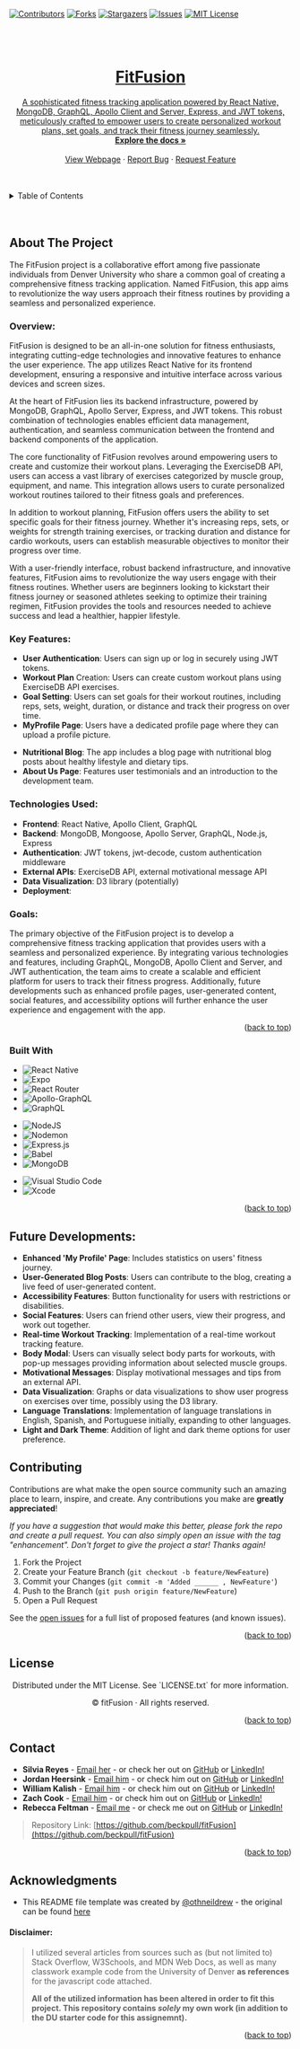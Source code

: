 <a name="readme-top"></a>

[![Contributors][contributors-shield]][contributors-url]
[![Forks][forks-shield]][forks-url]
[![Stargazers][stars-shield]][stars-url]
[![Issues][issues-shield]][issues-url]
[![MIT License][license-shield]][license-url]
<!-- [![LinkedIn][linkedin-shield]][linkedin-url] -->
</br>

<br />
<div align="center">
  <a href="https://github.com/beckpull/fitFusion">

<h1 align="center">FitFusion</h1>

  <p align="center">
A sophisticated fitness tracking application powered by React Native, MongoDB, GraphQL, Apollo Client and Server, Express, and JWT tokens, meticulously crafted to empower users to create personalized workout plans, set goals, and track their fitness journey seamlessly.
    <br />
    <a href="https://github.com/beckpull/fitFusion"><strong>Explore the docs »</strong></a>
    <br />
    <br />
    <a href="">View Webpage</a>
    ·
    <a href="https://github.com/beckpull/fitFusion/issues">Report Bug</a>
    ·
    <a href="https://github.com/beckpull/fitFusion/issues">Request Feature</a>
  </p>
</div>

</br>
</br>

<!-- TABLE OF CONTENTS -->
<details>
  <summary>Table of Contents</summary>
  <ol>
    <li>
      <a href="#about-the-project">About The Project</a>
      <ul>
        <li><a href="#built-with">Built With</a></li>
      </ul>
    </li>
    <li>
      <a href="#getting-started">Getting Started</a>
      <ul>
        <li><a href="#prerequisites">Prerequisites</a></li>
        <li><a href="#installation">Installation</a></li>
      </ul>
    </li>
    <li><a href="#usage">Usage</a></li>
    <li><a href="#roadmap">Roadmap</a></li>
    <li><a href="#contributing">Contributing</a></li>
    <li><a href="#license">License</a></li>
    <li><a href="#contact">Contact</a></li>
     <li><a href="#acknowledgments">Acknowledgments</a></li>
  </ol>
</details>

</br>
</br>

<!-- ABOUT THE PROJECT -->

## About The Project

The FitFusion project is a collaborative effort among five passionate individuals from Denver University who share a common goal of creating a comprehensive fitness tracking application. Named FitFusion, this app aims to revolutionize the way users approach their fitness routines by providing a seamless and personalized experience.

### Overview:

FitFusion is designed to be an all-in-one solution for fitness enthusiasts, integrating cutting-edge technologies and innovative features to enhance the user experience. The app utilizes React Native for its frontend development, ensuring a responsive and intuitive interface across various devices and screen sizes.

At the heart of FitFusion lies its backend infrastructure, powered by MongoDB, GraphQL, Apollo Server, Express, and JWT tokens. This robust combination of technologies enables efficient data management, authentication, and seamless communication between the frontend and backend components of the application.

The core functionality of FitFusion revolves around empowering users to create and customize their workout plans. Leveraging the ExerciseDB API, users can access a vast library of exercises categorized by muscle group, equipment, and name. This integration allows users to curate personalized workout routines tailored to their fitness goals and preferences.

In addition to workout planning, FitFusion offers users the ability to set specific goals for their fitness journey. Whether it's increasing reps, sets, or weights for strength training exercises, or tracking duration and distance for cardio workouts, users can establish measurable objectives to monitor their progress over time.

<!-- Furthermore, FitFusion goes beyond traditional fitness tracking apps by offering users a holistic approach to wellness. The platform features a dedicated "MyProfile" page where users can upload profile pictures and access comprehensive statistics on their fitness journey. This personalized dashboard provides insights into workout history, progress metrics, and achievement milestones, empowering users to stay motivated and focused on their fitness goals. -->

With a user-friendly interface, robust backend infrastructure, and innovative features, FitFusion aims to revolutionize the way users engage with their fitness routines. Whether users are beginners looking to kickstart their fitness journey or seasoned athletes seeking to optimize their training regimen, FitFusion provides the tools and resources needed to achieve success and lead a healthier, happier lifestyle.

### Key Features:

- **User Authentication**: Users can sign up or log in securely using JWT tokens.
- **Workout Plan** Creation: Users can create custom workout plans using ExerciseDB API exercises.
- **Goal Setting**: Users can set goals for their workout routines, including reps, sets, weight, duration, or distance and track their progress on over time.
- **MyProfile Page**: Users have a dedicated profile page where they can upload a profile picture.
 <!-- and view their fitness journey statistics. -->
- **Nutritional Blog**: The app includes a blog page with nutritional blog posts about healthy lifestyle and dietary tips.
- **About Us Page**: Features user testimonials and an introduction to the development team.

### Technologies Used:

- **Frontend**: React Native, Apollo Client, GraphQL
- **Backend**: MongoDB, Mongoose, Apollo Server, GraphQL, Node.js, Express
- **Authentication**: JWT tokens, jwt-decode, custom authentication middleware
- **External APIs**: ExerciseDB API, external motivational message API
- **Data Visualization**: D3 library (potentially)
- **Deployment**: 

### Goals:

The primary objective of the FitFusion project is to develop a comprehensive fitness tracking application that provides users with a seamless and personalized experience. By integrating various technologies and features, including GraphQL, MongoDB, Apollo Client and Server, and JWT authentication, the team aims to create a scalable and efficient platform for users to track their fitness progress. Additionally, future developments such as enhanced profile pages, user-generated content, social features, and accessibility options will further enhance the user experience and engagement with the app.

<p align="right">(<a href="#readme-top">back to top</a>)</p>

### Built With

- ![React Native](https://img.shields.io/badge/react_native-%2320232a.svg?style=for-the-badge&logo=react&logoColor=%2361DAFB)
- ![Expo](https://img.shields.io/badge/expo-1C1E24?style=for-the-badge&logo=expo&logoColor=#D04A37)
- ![React Router](https://img.shields.io/badge/React_Router-CA4245?style=for-the-badge&logo=react-router&logoColor=white)
- ![Apollo-GraphQL](https://img.shields.io/badge/-ApolloGraphQL-311C87?style=for-the-badge&logo=apollo-graphql)
- ![GraphQL](https://img.shields.io/badge/-GraphQL-E10098?style=for-the-badge&logo=graphql&logoColor=white)
<!-- - ![JavaScript](https://img.shields.io/badge/javascript-%23323330.svg?style=for-the-badge&logo=javascript&logoColor=%23F7DF1E) -->
- ![NodeJS]
- ![Nodemon](https://img.shields.io/badge/NODEMON-%23323330.svg?style=for-the-badge&logo=nodemon&logoColor=%BBDEAD)
- ![Express.js](https://img.shields.io/badge/express.js-%23404d59.svg?style=for-the-badge&logo=express&logoColor=%2361DAFB)
- ![Babel](https://img.shields.io/badge/Babel-F9DC3e?style=for-the-badge&logo=babel&logoColor=black)
- ![MongoDB](https://img.shields.io/badge/MongoDB-%234ea94b.svg?style=for-the-badge&logo=mongodb&logoColor=darkgreen)
<!-- - ![Mongoose](https://img.shields.io/badge/Mongoose•odm-%234ea94b.svg?style=for-the-badge&logo=mongodb&logoColor=darkgreen) -->
- ![Visual Studio Code](https://img.shields.io/badge/Visual%20Studio%20Code-0078d7.svg?style=for-the-badge&logo=visual-studio-code&logoColor=white)
- ![Xcode](https://img.shields.io/badge/Xcode-007ACC?style=for-the-badge&logo=Xcode&logoColor=white)
<!-- - ![iOS](https://img.shields.io/badge/iOS-000000?style=for-the-badge&logo=ios&logoColor=white)
- ![Android](https://img.shields.io/badge/Android-3DDC84?style=for-the-badge&logo=android&logoColor=white)
- ![GitHub](https://img.shields.io/badge/github-%23121011.svg?style=for-the-badge&logo=github&logoColor=white) -->
<!-- - ![Figma](https://img.shields.io/badge/figma-%23F24E1E.svg?style=for-the-badge&logo=figma&logoColor=white) -->

<p align="right">(<a href="#readme-top">back to top</a>)</p>

<!-- GETTING STARTED -->

<!-- ## Getting Started

### Prerequisites

_This application has several dependencies, to install individually onto your machine, navigate to the directory this code lives in and type these npm i `<dependency>` into your Terminal / Git Bash:_

<img src="./readme-imgs/maindev.png" alt="root directory dependencies" width="">
<img src="./readme-imgs/serverdev.png" alt="server directory dependencies" width="">
<img src="./readme-imgs/clientdev.png" alt="client directory dependencies" width=""> -->

<!-- ### Installation

_To get a local copy up and running follow these simple example steps:_

1. Clone the repo
   ```sh
   HTTP: git clone https://github.com/beckpull/fitFusion.git
   SSH: git clone git@github.com:beckpull/fitFusion.git
   ```
2. Install all necessary NPM packages
   ```sh
   npm i && npm run build
   ```
3. Node `server.js`
   ```sh
   npm start
   ```

<p align="right">(<a href="#readme-top">back to top</a>)</p> -->

<!-- USAGE EXAMPLES -->

<!-- ## Usage
</br></br>
<p align="center"><i><strong>✨ Everything you need to know ✨</strong></i></p>

<div align="center"> 
  <img src="./readme-imgs/qr.png" width="200" alt="qr code to webpage">
  </br>
  <strong><i>Scan the QR code above or click <strong><a href="">HERE</a></strong> to view this deployed app!</strong>
    <a href="">
    <p>Placeholder</p>
      <img src="./readme-imgs/" width="">
      <img src="./readme-imgs/" width="">
    </a>
    </br></br>
    <a href="">
      <p>Placeholder</p>
      <img src="./readme-imgs/" width="">
      <img src="./readme-imgs/" width="">
    </a>
</br>
</div>

<p align="right">(<a href="#readme-top">back to top</a>)</p> -->

<!-- ROADMAP -->

<!-- ## Roadmap

<img src="./readme-imgs/roadmap.png">
<div align="right">
  <p><i>This was our roadmap for this project</i></p>
</div>
</br>


<p align="right">(<a href="#readme-top">back to top</a>)</p> -->

<!-- CONTRIBUTING -->
## Future Developments:

- **Enhanced 'My Profile' Page**: Includes statistics on users' fitness journey.
- **User-Generated Blog Posts**: Users can contribute to the blog, creating a live feed of user-generated content.
- **Accessibility Features**: Button functionality for users with restrictions or disabilities.
- **Social Features**: Users can friend other users, view their progress, and work out together.
- **Real-time Workout Tracking**: Implementation of a real-time workout tracking feature.
- **Body Modal**: Users can visually select body parts for workouts, with pop-up messages providing information about selected muscle groups.
- **Motivational Messages**: Display motivational messages and tips from an external API.
- **Data Visualization**: Graphs or data visualizations to show user progress on exercises over time, possibly using the D3 library.
- **Language Translations**: Implementation of language translations in English, Spanish, and Portuguese initially, expanding to other languages.
- **Light and Dark Theme**: Addition of light and dark theme options for user preference.

## Contributing

Contributions are what make the open source community such an amazing place to learn, inspire, and create. Any contributions you make are **greatly appreciated**!

_If you have a suggestion that would make this better, please fork the repo and create a pull request. You can also simply open an issue with the tag "enhancement".
Don't forget to give the project a star! Thanks again!_

1. Fork the Project
2. Create your Feature Branch (`git checkout -b feature/NewFeature`)
3. Commit your Changes (`git commit -m 'Added ______ , NewFeature'`)
4. Push to the Branch (`git push origin feature/NewFeature`)
5. Open a Pull Request

See the [open issues](https://github.com/beckpull/fitFusion/issues) for a full list of proposed features (and known issues).

<p align="right">(<a href="#readme-top">back to top</a>)</p>

<!-- LICENSE -->

## License

<p align='center'>Distributed under the MIT License. See `LICENSE.txt` for more information.</p>
<p align='center'>© fitFusion · All rights reserved.</p>

<p align="right">(<a href="#readme-top">back to top</a>)</p>

<!-- CONTACT -->

## Contact

- **Silvia Reyes** - [Email her](mailto:silvianathaliareyes96@gmail.com) - or check her out on [GitHub](https://github.com/NathaliaReyes) or [LinkedIn!](https://www.linkedin.com/in/silviareyes23/)
- **Jordan Heersink** - [Email him](mailto:jheersink8@gmail.com) - or check him out on [GitHub](https://github.com/jheersink8) or [LinkedIn!](https://www.linkedin.com/in/jordan-heersink/)
- **William Kalish** - [Email him](mailto:williamk31@gmail.com) - or check him out on [GitHub](https://github.com/williamk31) or [LinkedIn!](https://www.linkedin.com/in/william-kalish/)
- **Zach Cook** - [Email him](mailto:zjclaw@gmail.com) - or check him out on [GitHub](https://github.com/ZachCook23) or [LinkedIn!](https://linkedin.com/in/beckpull)
- **Rebecca Feltman** - [Email me](mailto:beckpull@icloud.com) - or check me out on [GitHub](https://github.com/beckpull) or [LinkedIn!](https://www.linkedin.com/in/beckpull)

> Repository Link: [https://github.com/beckpull/fitFusion](https://github.com/beckpull/fitFusion)

<p align="right">(<a href="#readme-top">back to top</a>)</p>

<!-- ACKNOWLEDGMENTS -->

## Acknowledgments

- This README file template was created by [@othneildrew](https://github.com/othneildrew) - the original can be found [here](https://github.com/othneildrew/Best-README-Template)

#### Disclaimer:

> I utilized several articles from sources such as (but not limited to) Stack Overflow, W3Schools, and MDN Web Docs, as well as many classwork example code from the University of Denver **as references** for the javascript code attached.
>
> **All of the utilized information has been altered in order to fit this project. This repository contains _solely_ my own work (in addition to the DU starter code for this assignemnt).**

<p align="right">(<a href="#readme-top">back to top</a>)</p>

<!-- MARKDOWN LINKS & IMAGES -->
<!-- https://www.markdownguide.org/basic-syntax/#reference-style-links -->

[contributors-shield]: https://img.shields.io/github/contributors/beckpull/fitFusion.svg?style=for-the-badge
[contributors-url]: https://github.com/beckpull/fitFusion/graphs/contributors
[forks-shield]: https://img.shields.io/github/forks/beckpull/fitFusion.svg?style=for-the-badge
[forks-url]: https://github.com/beckpull/fitFusion/network/members
[stars-shield]: https://img.shields.io/github/stars/beckpull/fitFusion.svg?style=for-the-badge
[stars-url]: https://github.com/beckpull/fitFusion/stargazers
[issues-shield]: https://img.shields.io/github/issues/beckpull/fitFusion.svg?style=for-the-badge
[issues-url]: https://github.com/beckpull/fitFusion/issues
[license-shield]: https://img.shields.io/github/license/beckpull/fitFusion.svg?style=for-the-badge
[license-url]: https://github.com/beckpull/fitFusion/blob/main/LICENSE
[NodeJS]: https://img.shields.io/badge/node.js-6DA55F?style=for-the-badge&logo=node.js&logoColor=white
[Node-url]: https://nodejs.org/en
[linkedin-shield]: https://img.shields.io/badge/linkedin-%230077B5.svg?style=for-the-badge&logo=linkedin&logoColor=white
[linkedin-url]: https://linkedin.com/in/beckpull/


